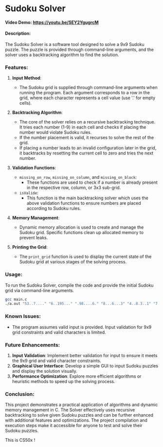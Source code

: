 # Sudoku Solver
#### Video Demo: https://youtu.be/SEY2YgugrcM
#### Description:

The Sudoku Solver is a software tool designed to solve a 9x9 Sudoku puzzle. The puzzle is provided through command-line arguments, and the solver uses a backtracking algorithm to find the solution.

### Features:

1. **Input Method**:
    - The Sudoku grid is supplied through command-line arguments when running the program. Each argument corresponds to a row in the grid, where each character represents a cell value (use '.' for empty cells).

2. **Backtracking Algorithm**:
    - The core of the solver relies on a recursive backtracking technique. It tries each number (1-9) in each cell and checks if placing the number would violate Sudoku rules.
    - If the number placement is valid, it recurses to solve the rest of the grid.
    - If placing a number leads to an invalid configuration later in the grid, it backtracks by resetting the current cell to zero and tries the next number.

3. **Validation Functions**:
    - `missing_on_row`, `missing_on_column`, and `missing_on_block`:
        - These functions are used to check if a number is already present in the respective row, column, or 3x3 sub-grid.
    - `isValide`:
        - This function is the main backtracking solver which uses the above validation functions to ensure numbers are placed according to Sudoku rules.

4. **Memory Management**:
    - Dynamic memory allocation is used to create and manage the Sudoku grid. Specific functions clean up allocated memory to prevent leaks.

5. **Printing the Grid**:
    - The `print_grid` function is used to display the current state of the Sudoku grid at various stages of the solving process.

### Usage:

To run the Sudoku Solver, compile the code and provide the initial Sudoku grid via command-line arguments.

```sh
gcc main.c
./a.out "53..7...." "6..195..." ".98....6." "8...6...3" "4..8.3..1" "7...2...6" ".6....28." "...419..5" "....8..79"
```

### Known Issues:
- The program assumes valid input is provided. Input validation for 9x9 grid constraints and valid characters is limited.

### Future Enhancements:
1. **Input Validation**: Implement better validation for input to ensure it meets the 9x9 grid and valid character constraints.
2. **Graphical User Interface**: Develop a simple GUI to input Sudoku puzzles and display the solution visually.
3. **Performance Optimization**: Explore more efficient algorithms or heuristic methods to speed up the solving process.

### Conclusion:

This project demonstrates a practical application of algorithms and dynamic memory management in C. The Solver effectively uses recursive backtracking to solve given Sudoku puzzles and can be further enhanced with additional features and optimizations. The project compilation and execution steps make it accessible for anyone to test and solve their Sudoku puzzles.


This is CS50x !

